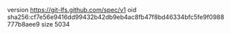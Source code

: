 version https://git-lfs.github.com/spec/v1
oid sha256:cf7e56e9416dd99432b42db9eb4ac8fb47f8bd46334bfc5fe9f0988777b8aee9
size 5034
